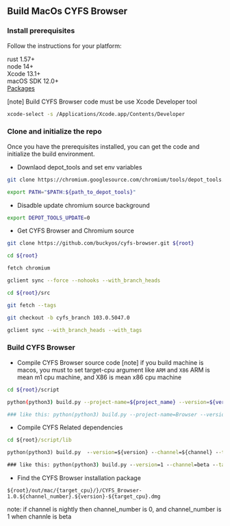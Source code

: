 ## Build MacOs CYFS Browser


### Install prerequisites

Follow the instructions for your platform:

rust 1.57+  
node 14+  
Xcode 13.1+  
macOS SDK 12.0+  
[Packages](http://s.sudre.free.fr/Software/Packages/about.html)  

[note]
Build CYFS Browser code must be use Xcode Developer tool
```bash
xcode-select -s /Applications/Xcode.app/Contents/Developer
```


### Clone and initialize the repo

Once you have the prerequisites installed, you can get the code and initialize the build environment.

- Downlaod depot_tools and set env variables
```bash
git clone https://chromium.googlesource.com/chromium/tools/depot_tools.git

export PATH="$PATH:${path_to_depot_tools}"
```

- Disadble update chromium source background
```bash
export DEPOT_TOOLS_UPDATE=0
```


- Get CYFS Browser and Chromium source
```bash
git clone https://github.com/buckyos/cyfs-browser.git ${root}

cd ${root}

fetch chromium

gclient sync --force --nohooks --with_branch_heads

cd ${root}/src

git fetch --tags

git checkout -b cyfs_branch 103.0.5047.0

gclient sync --with_branch_heads --with_tags
```

### Build CYFS Browser

- Compile CYFS Browser source code
[note] if you build machine is macos, you must to set target-cpu argument like `ARM` and `X86`
ARM is mean m1 cpu machine, and X86 is mean x86 cpu machine
```bash
cd ${root}/script

python(python3) build.py --project-name=${project_name} --version=${version} --target-cpu=${target_cpu} --channel=${channel}

### like this: python(python3) build.py --project-name=Browser --version=1 --target-cpu=ARM --channel=beta
```

- Compile CYFS Related dependencies
```cmd
cd ${root}/script/lib

python(python3) build.py  --version=${version} --channel=${channel} --target_cpu=${target_cpu}

### like this: python(python3) build.py --version=1 --channel=beta --target_cpu=X86
```

- Find the CYFS Browser installation package

`${root}/out/mac/{target_cpu}/}/CYFS_Browser-1.0.${channel_number}.${version}-${target_cpu}.dmg`

note: if channel is nightly then channel_number is 0, and channel_number is 1 when channle is beta